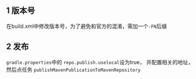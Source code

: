 ## 1 版本号
在build.xml中修改版本号，为了避免和官方的混淆，需加一个`-FN`后缀
## 2 发布
`gradle.properties`中的 `repo.publish.uselocal`设为true，
并配置相关的地址，然后点任务 `publishMavenPublicationToMavenRepository`

